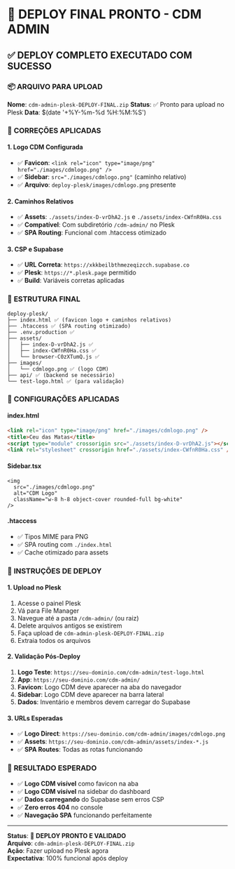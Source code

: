 # 🚀 DEPLOY FINAL PRONTO - CDM ADMIN

## ✅ **DEPLOY COMPLETO EXECUTADO COM SUCESSO**

### 📦 **ARQUIVO PARA UPLOAD**

**Nome**: `cdm-admin-plesk-DEPLOY-FINAL.zip`
**Status**: ✅ Pronto para upload no Plesk
**Data**: $(date '+%Y-%m-%d %H:%M:%S')

### 🎯 **CORREÇÕES APLICADAS**

#### **1. Logo CDM Configurada**

- ✅ **Favicon**: `<link rel="icon" type="image/png" href="./images/cdmlogo.png" />`
- ✅ **Sidebar**: `src="./images/cdmlogo.png"` (caminho relativo)
- ✅ **Arquivo**: `deploy-plesk/images/cdmlogo.png` presente

#### **2. Caminhos Relativos**

- ✅ **Assets**: `./assets/index-D-vrDhA2.js` e `./assets/index-CWfnR0Ha.css`
- ✅ **Compatível**: Com subdiretório `/cdm-admin/` no Plesk
- ✅ **SPA Routing**: Funcional com .htaccess otimizado

#### **3. CSP e Supabase**

- ✅ **URL Correta**: `https://xkkbeilbthmezeqizcch.supabase.co`
- ✅ **Plesk**: `https://*.plesk.page` permitido
- ✅ **Build**: Variáveis corretas aplicadas

### 📁 **ESTRUTURA FINAL**

```
deploy-plesk/
├── index.html ✅ (favicon logo + caminhos relativos)
├── .htaccess ✅ (SPA routing otimizado)
├── .env.production ✅
├── assets/
│   ├── index-D-vrDhA2.js ✅
│   ├── index-CWfnR0Ha.css ✅
│   └── browser-C0zXTumQ.js ✅
├── images/
│   └── cdmlogo.png ✅ (logo CDM)
├── api/ ✅ (backend se necessário)
└── test-logo.html ✅ (para validação)
```

### 🔧 **CONFIGURAÇÕES APLICADAS**

#### **index.html**

```html
<link rel="icon" type="image/png" href="./images/cdmlogo.png" />
<title>Ceu das Matas</title>
<script type="module" crossorigin src="./assets/index-D-vrDhA2.js"></script>
<link rel="stylesheet" crossorigin href="./assets/index-CWfnR0Ha.css" />
```

#### **Sidebar.tsx**

```tsx
<img
  src="./images/cdmlogo.png"
  alt="CDM Logo"
  className="w-8 h-8 object-cover rounded-full bg-white"
/>
```

#### **.htaccess**

- ✅ Tipos MIME para PNG
- ✅ SPA routing com `./index.html`
- ✅ Cache otimizado para assets

### 🚀 **INSTRUÇÕES DE DEPLOY**

#### **1. Upload no Plesk**

1. Acesse o painel Plesk
2. Vá para File Manager
3. Navegue até a pasta `/cdm-admin/` (ou raiz)
4. Delete arquivos antigos se existirem
5. Faça upload de `cdm-admin-plesk-DEPLOY-FINAL.zip`
6. Extraia todos os arquivos

#### **2. Validação Pós-Deploy**

1. **Logo Teste**: `https://seu-dominio.com/cdm-admin/test-logo.html`
2. **App**: `https://seu-dominio.com/cdm-admin/`
3. **Favicon**: Logo CDM deve aparecer na aba do navegador
4. **Sidebar**: Logo CDM deve aparecer na barra lateral
5. **Dados**: Inventário e membros devem carregar do Supabase

#### **3. URLs Esperadas**

- ✅ **Logo Direct**: `https://seu-dominio.com/cdm-admin/images/cdmlogo.png`
- ✅ **Assets**: `https://seu-dominio.com/cdm-admin/assets/index-*.js`
- ✅ **SPA Routes**: Todas as rotas funcionando

### 🎉 **RESULTADO ESPERADO**

- ✅ **Logo CDM visível** como favicon na aba
- ✅ **Logo CDM visível** na sidebar do dashboard
- ✅ **Dados carregando** do Supabase sem erros CSP
- ✅ **Zero erros 404** no console
- ✅ **Navegação SPA** funcionando perfeitamente

---

**Status**: 🎯 **DEPLOY PRONTO E VALIDADO**  
**Arquivo**: `cdm-admin-plesk-DEPLOY-FINAL.zip`  
**Ação**: Fazer upload no Plesk agora  
**Expectativa**: 100% funcional após deploy
